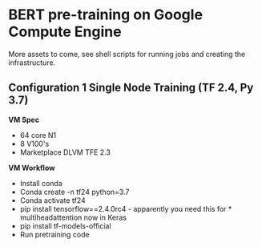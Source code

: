 # BERT pre-training on Google Compute Engine

More assets to come, see shell scripts for running jobs and creating the infrastructure.

## Configuration 1 Single Node Training (TF 2.4, Py 3.7)

**VM Spec**
* 64 core N1
* 8 V100's
* Marketplace DLVM TFE 2.3 

**VM Workflow**
* Install conda
* Conda create -n tf24 python=3.7
* Conda activate tf24
* pip install tensorflow==2.4.0rc4 - apparently you need this for * multiheadattention now in Keras
* pip install tf-models-official
* Run pretraining code

